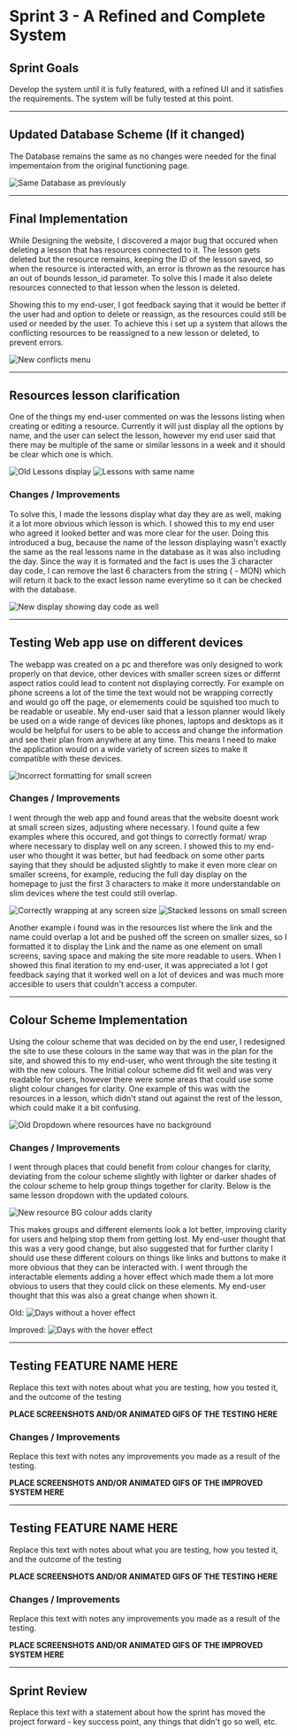 # Sprint 3 - A Refined and Complete System


## Sprint Goals

Develop the system until it is fully featured, with a refined UI and it satisfies the requirements. The system will be fully tested at this point.


---

## Updated Database Scheme (If it changed)

The Database remains the same as no changes were needed for the final impementaion from the original functioning page.

![Same Database as previously](screenshots/ImplementedDB.png)

---

## Final Implementation



While Designing the website, I discovered a major bug that occured when deleting a lesson that has resources connected to it. The lesson gets deleted but the resource remains, keeping the ID of the lesson saved, so when the resource is interacted with, an error is thrown as the resource has an out of bounds lesson_id parameter. To solve this I made it also delete resources connected to that lesson when the lesson is deleted.

Showing this to my end-user, I got feedback saying that it would be better if the user had and option to delete or reassign, as the resources could still be used or needed by the user. To achieve this i set up a system that allows the conflicting resources to be reassigned to a new lesson or deleted, to prevent errors.

![New conflicts menu](screenshots/ResourceConflict.png)

---

## Resources lesson clarification

One of the things my end-user commented on was the lessons listing when creating or editing a resource. Currently it will just display all the options by name, and the user can select the lesson, however my end user said that there may be multiple of the same or similar lessons in a week and it should be clear which one is which.


![Old Lessons display](screenshots/ResourceLessons.png)
![Lessons with same name](screenshots/SameLessonsError.png)

### Changes / Improvements

To solve this, I made the lessons display what day they are as well, making it a lot more obvious which lesson is which. I showed this to my end user who agreed it looked better and was more clear for the user. Doing this introduced a bug, because the name of the lesson displaying wasn't exactly the same as the real lessons name in the database as it was also including the day. Since the way it is formated and the fact is uses the 3 character day code, I can remove the last 6 characters from the string ( - MON) which will return it back to the exact lesson name everytime so it can be checked with the database.

![New display showing day code as well](screenshots/UpdatedLessonResources.png)


---

## Testing Web app use on different devices

The webapp was created on a pc and therefore was only designed to work properly on that device, other devices with smaller screen sizes or differnt aspect ratios could lead to content not displaying correctly. For example on phone screens a lot of the time the text would not be wrapping correctly and would go off the page, or elemements could be squished too much to be readable or useable. My end-user said that a lesson planner would likely be used on a wide range of devices like phones, laptops and desktops as it would be helpful for users to be able to access and change the information and see their plan from anywhere at any time. This means I need to make the application would on a wide variety of screen sizes to make it compatible with these devices.

![Incorrect formatting for small screen](screenshots/Nowrap.png)

### Changes / Improvements

I went through the web app and found areas that the website doesnt work at small screen sizes, adjusting where necessary. I found quite a few examples where this occured, and got things to correctly format/ wrap where necessary to display well on any screen. I showed this to my end-user who thought it was better, but had feedback on some other parts saying that they should be adjusted slightly to make it even more clear on smaller screens, for example, reducing the full day display on the homepage to just the first 3 characters to make it more understandable on slim devices where the test could still overlap.

![Correctly wrapping at any screen size](screenshots/wrapping.png)
![Stacked lessons on small screen](<screenshots/Stacked lessons.png>)

Another example i found was in the resources list where the link and the name could overlap a lot and be pushed off the screen on smaller sizes, so I formatted it to display the Link and the name as one element on small screens, saving space and making the site more readable to users. When I showed this final iteration to my end-user, it was appreciated a lot I got feedback saying that it worked well on a lot of devices and was much more accesible to users that couldn't access a computer.

---

## Colour Scheme Implementation

Using the colour scheme that was decided on by the end user, I redesigned the site to use these colours in the same way that was in the plan for the site, and showed this to my end-user, who went through the site testing it with the new colours. The Initial colour scheme did fit well and was very readable for users, however there were some areas that could use some slight colour changes for clarity. One example of this was with the resources in a lesson, which didn't stand out against the rest of the lesson, which could make it a bit confusing.

![Old Dropdown where resources have no background](screenshots/OldResourceBox.png)

### Changes / Improvements

I went through places that could benefit from colour changes for clarity, deviating from the colour scheme slightly with lighter or darker shades of the colour scheme to help group things together for clarity. Below is the same lesson dropdown with the updated colours.

![New resource BG colour adds clarity](screenshots/NewResourceBox.png)

This makes groups and different elements look a lot better, improving clarity for users and helping stop them from getting lost. My end-user thought that this was a very good change, but also suggested that for further clarity I should use these different colours on things like links and buttons to make it more obvious that they can be interacted with.
I went through the interactable elements adding a hover effect which made them a lot more obvious to users that they could click on these elements. My end-user thought that this was also a great change when shown it.

Old:
![Days without a hover effect](screenshots/NoHover.gif)

Improved:
![Days with the hover effect](screenshots/WithHover.gif)

---

## Testing FEATURE NAME HERE

Replace this text with notes about what you are testing, how you tested it, and the outcome of the testing

**PLACE SCREENSHOTS AND/OR ANIMATED GIFS OF THE TESTING HERE**

### Changes / Improvements

Replace this text with notes any improvements you made as a result of the testing.

**PLACE SCREENSHOTS AND/OR ANIMATED GIFS OF THE IMPROVED SYSTEM HERE**


---

## Testing FEATURE NAME HERE

Replace this text with notes about what you are testing, how you tested it, and the outcome of the testing

**PLACE SCREENSHOTS AND/OR ANIMATED GIFS OF THE TESTING HERE**

### Changes / Improvements

Replace this text with notes any improvements you made as a result of the testing.

**PLACE SCREENSHOTS AND/OR ANIMATED GIFS OF THE IMPROVED SYSTEM HERE**


---

## Sprint Review

Replace this text with a statement about how the sprint has moved the project forward - key success point, any things that didn't go so well, etc.

